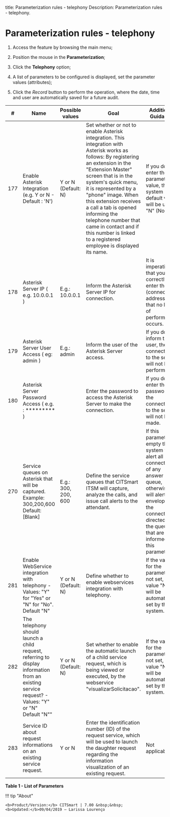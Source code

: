 title: Parameterization rules - telephony
Description: Parameterization rules - telephony.
# Parameterization rules - telephony

1. Access the feature by browsing the main menu;

2. Position the mouse in the **Parameterization**;

3. Click the **Telephony** option;

4. A list of parameters to be configured is displayed, set the parameter values (attributes);

5. Click the *Record* button to perform the operation, where the date, time and user are automatically saved for a future audit.

| #   | Name                                                                                                                                              | Possible values     | Goal                                                                                                                                                                                                                                                                                                                                                                                                                            | Additional Guidance                                                                                                                                                                                      |
|-----|---------------------------------------------------------------------------------------------------------------------------------------------------|---------------------|---------------------------------------------------------------------------------------------------------------------------------------------------------------------------------------------------------------------------------------------------------------------------------------------------------------------------------------------------------------------------------------------------------------------------------|----------------------------------------------------------------------------------------------------------------------------------------------------------------------------------------------------------|
| 177 | Enable Asterisk Integration (e.g. Y or N - Default : 'N')                                                                                         | Y or N (Default: N) | Set whether or not to enable Asterisk integration. This integration with Asterisk works as follows: By registering an extension in the "Extension Master" screen that is in the system's quick menu, it is represented by a "phone" image. When this extension receives a call a tab is opened informing the telephone number that came in contact and if this number is linked to a registered employee is displayed its name. | If you do not enter the parameter value, the system default value will be used: "N" (No).                                                                                                                |
| 178 | Asterisk Server IP ( e.g. 10.0.0.1 )                                                                                                              | E.g.: 10.0.0.1      | Inform the Asterisk Server IP for connection.                                                                                                                                                                                                                                                                                                                                                                                   | It is imperative that you correctly enter the IP (connection address) so that no loss of performance occurs.                                                                                             |
| 179 | Asterisk Server User Access ( eg: admin )                                                                                                         | E.g.: admin         | Inform the user of the Asterisk Server access.                                                                                                                                                                                                                                                                                                                                                                                  | If you do not inform the user, the connection to the server will not be performed.                                                                                                                       |
| 180 | Asterisk Server Password Access ( e.g. : ********* )                                                                                              |                     | Enter the password to access the Asterisk Server to make the connection.                                                                                                                                                                                                                                                                                                                                                        | If you do not enter the password, the connection to the server will not be made.                                                                                                                         |
| 270 | Service queues on Asterisk that will be captured. Example: 300,200,600 Default: [Blank]                                                           | E.g.: 300, 200, 600 | Define the service queues that CITSmart ITSM will capture, analyze the calls, and issue call alerts to the attendant.                                                                                                                                                                                                                                                                                                           | If this parameter is empty the system will alert all connections of any answer queue, otherwise it will alert only envelopes the connections directed by the queues that are informed in this parameter. |
| 281 | Enable WebService integration with telephony - Values: "Y" for "Yes" or "N" for "No". Default "N"                                                 | Y or N (Default: N) | Define whether to enable webservices integration with telephony.                                                                                                                                                                                                                                                                                                                                                                | If the value for the parameter is not set, the value "N" will be automatically set by the system.                                                                                                        |
| 282 | The telephony should launch a child request, referring to display information from an existing service request? - Values: "Y" or "N" Default "N"" | Y or N (Default: N) | Set whether to enable the automatic launch of a child service request, which is being viewed or executed, by the webservice "visualizarSolicitacao".                                                                                                                                                                                                                                                                            | If the value for the parameter is not set, the value "N" will be automatically set by the system.                                                                                                        |
| 283 | Service ID about request informations on an existing service request.                                                                             | Y or N              | Enter the identification number (ID) of the request service, which will be used to launch the daughter request regarding the information visualization of an existing request.                                                                                                                                                                                                                                                  | Not applicable                                                                                                                                                                                           |

**Table 1 - List of Parameters**

!!! tip "About"

    <b>Product/Version:</b> CITSmart | 7.00 &nbsp;&nbsp;
    <b>Updated:</b>09/04/2019 – Larissa Lourenço


                 

